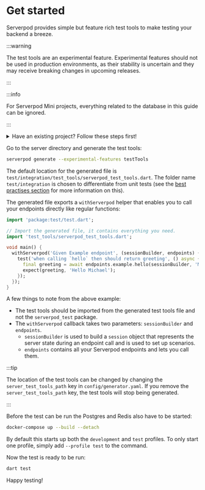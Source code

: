 # Get started

Serverpod provides simple but feature rich test tools to make testing your backend a breeze.

:::warning

The test tools are an experimental feature. Experimental features should not be used in production environments, as their stability is uncertain and they may receive breaking changes in upcoming releases.

:::

:::info

For Serverpod Mini projects, everything related to the database in this guide can be ignored.

:::

<details>
<summary> Have an existing project? Follow these steps first!</summary>
<p>
For existing non-Mini projects, a few extra things need to be done:
1. Add the `server_test_tools_path` key with the value `test/integration/test_tools` to `config/generator.yaml`:

```yaml
server_test_tools_path: test/integration/test_tools
```

 Without this key, the test tools file is not generated. With the above config the location of the test tools file is `test/integration/test_tools/serverpod_test_tools.dart`, but this can be set to any folder (though should be outside of `lib` as per Dart's test conventions).

2. New projects now come with a test profile in `docker-compose.yaml`. This is not strictly mandatory, but is recommended to ensure that the testing state is never polluted. Add the snippet below to the `docker-compose.yaml` file in the server directory:

```yaml
# Add to the existing services
postgres_test:
  image: postgres:16.3
  ports:
    - '9090:5432'
  environment:
    POSTGRES_USER: postgres_test
    POSTGRES_DB: <projectname>_test
    POSTGRES_PASSWORD: "<insert database test password>"
  volumes:
    - <projectname>_test_data:/var/lib/postgresql/data
  profiles:
    - '' # Default profile
    - test
redis_test:
  image: redis:6.2.6
  ports:
    - '9091:6379'
  command: redis-server --requirepass "<insert redis test password>"
  environment:
    - REDIS_REPLICATION_MODE=master
  profiles:
    - '' # Default profile
    - test
volumes:
  # ...
  <projectname>_test_data:
```

<details>
<summary>Or copy the complete file here.</summary>
<p>

```yaml
services:
  # Development services
  postgres:
    image: postgres:16.3
    ports:
      - '8090:5432'
    environment:
      POSTGRES_USER: postgres
      POSTGRES_DB: <projectname>
      POSTGRES_PASSWORD: "<insert database development password>"
    volumes:
      - <projectname>_data:/var/lib/postgresql/data
    profiles:
      - '' # Default profile
      - dev
  redis:
    image: redis:6.2.6
    ports:
      - '8091:6379'
    command: redis-server --requirepass "<insert redis development password>"
    environment:
      - REDIS_REPLICATION_MODE=master
    profiles:
      - '' # Default profile
      - dev

  # Test services
  postgres_test:
    image: postgres:16.3
    ports:
      - '9090:5432'
    environment:
      POSTGRES_USER: postgres_test
      POSTGRES_DB: <projectname>_test
      POSTGRES_PASSWORD: "<insert database test password>"
    volumes:
      - <projectname>_test_data:/var/lib/postgresql/data
    profiles:
      - '' # Default profile
      - test
  redis_test:
    image: redis:6.2.6
    ports:
      - '9091:6379'
    command: redis-server --requirepass "<insert redis test password>"
    environment:
      - REDIS_REPLICATION_MODE=master
    profiles:
      - '' # Default profile
      - test

volumes:
  <projectname>_data:
  <projectname>_test_data:
```

</p>
</details>
3. Create a `test.yaml` file and add it to the `config` directory:

```yaml
# This is the configuration file for your local test environment. All ports are set to zero in this file which makes the server find the next available port. This is needed to enable running tests concurrently.
# need to add the name of the database you are connecting to and the user name.
# The password for the database is stored in the config/passwords.yaml.


# Configuration for the main API test server.
apiServer:
  port: 0
  publicHost: localhost
  publicPort: 0
  publicScheme: http

# Configuration for the Insights test server.
insightsServer:
  port: 0
  publicHost: localhost
  publicPort: 0
  publicScheme: http

# Configuration for the web test server.
webServer:
  port: 0
  publicHost: localhost
  publicPort: 0
  publicScheme: http

# This is the database setup for your test server.
database:
  host: localhost
  port: 9090
  name: <projectname>_test
  user: postgres

# This is the setup for your Redis test instance.
redis:
  enabled: false
  host: localhost
  port: 9091
```

4. Add this entry to `config/passwords.yaml`

```yaml
test:
  database: '<insert database test password>'
  redis: '<insert redis test password>'
```

5. Add a `dart_test.yaml` file to the `server` directory (next to `pubspec.yaml`) with the following contents:

```yaml
tags:
  integration: {}

```

6. Finally, add the `test` and `serverpod_test` packages as dev dependencies in `pubspec.yaml`:

```yaml
dev_dependencies:
  serverpod_test: 2.1.4 # Should be same version as the `serverpod` package
  test: '>=1.0.0 <2.0.0'
```

That's it, the project setup should be ready to start using the test tools!
</p>
</details>

Go to the server directory and generate the test tools:

 ```bash
 serverpod generate --experimental-features testTools
 ```

The default location for the generated file is `test/integration/test_tools/serverpod_test_tools.dart`. The folder name `test/integration` is chosen to differentiate from unit tests (see the [best practises section](best-practises#unit-and-integration-tests) for more information on this).

The generated file exports a `withServerpod` helper that enables you to call your endpoints directly like regular functions:

```dart
import 'package:test/test.dart';

// Import the generated file, it contains everything you need.
import 'test_tools/serverpod_test_tools.dart';

void main() {
  withServerpod('Given Example endpoint', (sessionBuilder, endpoints) {
    test('when calling `hello` then should return greeting', () async {
      final greeting = await endpoints.example.hello(sessionBuilder, 'Michael');
      expect(greeting, 'Hello Michael');
    });
  });
}
```

A few things to note from the above example:

- The test tools should be imported from the generated test tools file and not the `serverpod_test` package.
- The `withServerpod` callback takes two parameters: `sessionBuilder` and `endpoints`.
  - `sessionBuilder` is used to build a `session` object that represents the server state during an endpoint call and is used to set up scenarios.
  - `endpoints` contains all your Serverpod endpoints and lets you call them.

:::tip

The location of the test tools can be changed by changing the  `server_test_tools_path` key in `config/generator.yaml`. If you remove the `server_test_tools_path` key, the test tools will stop being generated.

:::

Before the test can be run the Postgres and Redis also have to be started:

```bash
docker-compose up --build --detach
```

By default this starts up both the `development` and `test` profiles. To only start one profile, simply add `--profile test` to the command.

Now the test is ready to be run:

```bash
dart test
```

Happy testing!
